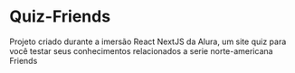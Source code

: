 # Quiz-Friends
 Projeto criado durante a imersão React NextJS da Alura, um site quiz para você testar seus conhecimentos relacionados a serie norte-americana Friends
